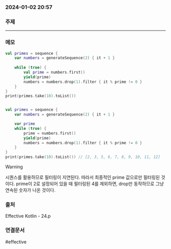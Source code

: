 ###  2024-01-02 20:57
### 주제
----
### 메모
``` kotlin
val primes = sequence {  
    var numbers = generateSequence(2) { it + 1 }  
  
    while (true) {  
        val prime = numbers.first()  
        yield(prime)  
        numbers = numbers.drop(1).filter { it % prime != 0 }  
    }  
}  
print(primes.take(10).toList())


val primes = sequence {  
    var numbers = generateSequence(2) { it + 1 }  

	var prime
    while (true) {  
        prime = numbers.first()  
        yield(prime)  
        numbers = numbers.drop(1).filter { it % prime != 0 }  
    }  
}  
print(primes.take(10).toList()) // [2, 3, 5, 6, 7, 8, 9, 10, 11, 12]
```

> [!warning]
> 시퀀스를 활용하므로 필터링이 지연된다. 따라서 최종적인 prime 값으로만 필터링된 것이다.
> prime이 2로 설정되어 있을 때 필터링된 4를 제외하면, drop만 동작하므로 그냥 연속된 숫자가 나온 것이다.
### 출처
Effective Kotlin - 24.p
### 연결문서
#effective

